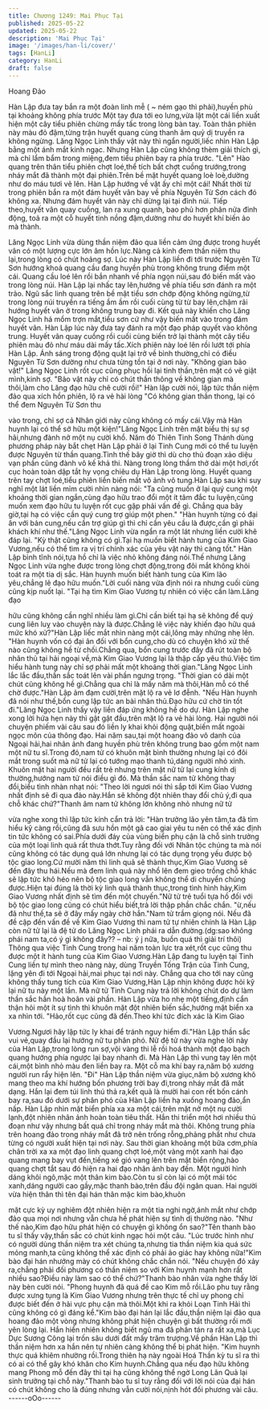 ```yaml
---
title: Chương 1249: Mai Phục Tại
published: 2025-05-22
updated: 2025-05-22
description: 'Mai Phục Tại'
image: '/images/han-li/cover/'
tags: [HanLi]
category: HanLi
draft: false
---
```


Hoang Đảo

Hàn Lập đưa tay bắn ra một đoàn linh mễ ( ~ ném gạo thì
phải),huyền phù tại khoảng không phía trước
Một tay đưa tới eo lưng,vừa lật một cái liền xuất hiện một cây tiểu
phiên chừng mấy tấc trong lòng bàn tay.
Toàn thân phiên này màu đỏ đậm,từng trận huyết quang cùng
thanh âm quỷ dị truyền ra không ngừng.
Lăng Ngọc Linh thấy vật này thì ngẩn người,liếc nhìn Hàn Lập
bằng một ánh mắt kinh ngạc.
Nhưng Hàn Lập cũng không thèm giải thích gì, mà chỉ lẩm bẩm
trong miệng,đem tiểu phiên bay ra phía trước.
"Lên"
Hào quang trên thân tiểu phiên chợt loé,thể tích bất chợt cuồng
trướng,trong nháy mắt đã thành một đại phiên.Trên bề mặt huyết
quang loè loè,dường như do máu tươi vẽ lên.
Hàn Lập hướng về vật ấy chỉ một cái!
Nhất thời từ trong phiên bắn ra một đám huyết vân bay về phía
Nguyên Từ Sơn cách đó không xa.
Nhưng đám huyết vân này chỉ dừng lại tại đỉnh núi.
Tiếp theo,huyết vân quay cuồng, lan ra xung quanh, bao phủ hơn
phân nửa đỉnh động, toả ra một cỗ huyết tinh nồng đậm,dường
như do huyết khí biến ảo mà thành.

Lăng Ngọc Linh vừa dùng thần niệm đảo qua liền cảm ứng được
trong huyết vân có một lượng cực lớn âm hồn lực.Nàng cả kinh
đem thần niệm thu lại,trong lòng có chút hoảng sợ.
Lúc này Hàn Lập liền đi tới trước Nguyên Từ Sơn hướng khoả
quang cầu đang huyền phù trong không trung điểm một cái.
Quang cầu loé lên rồi bắn nhanh về phía ngọn núi,sau đó biến
mất vào trong lòng núi.
Hàn Lập lại nhấc tay lên,hướng về phía tiểu sơn đánh ra một trảo.
Ngũ sắc linh quang trên bề mặt tiểu sơn chớp động không
ngừng,từ trong lòng núi truyền ra tiếng ầm ầm rồi cuối cùng từ từ
bay lên,chậm rãi hướng huyết vân ở trong không trung bay đi.
Kết quả này khiến cho Lăng Ngọc Linh há mồm trợn mắt,tiểu sơn
cứ như vậy biến mất vào trong đám huyết vân.
Hàn Lập lúc này đưa tay đánh ra một đạo pháp quyết vào không
trung.
Huyết vân quay cuồng rồi cuối cùng biến trở lại thành một cây tiểu
phiên màu đỏ như máu dài mấy tấc.Xích phiên này loé lên rồi lướt
tới phía Hàn Lập.
Ánh sáng trong động quật lại trở về bình thường,chỉ có điều
Nguyên Từ Sơn dường như chưa từng tồn tại ở nơi này.
"Không gian bảo vật!"
Lăng Ngọc Linh rốt cục cũng phục hồi lại tinh thần,trên mặt có vẻ
giật mình,kinh sợ.
"Bảo vật này chỉ có chút thần thông về không gian mà thôi,làm
cho Lăng đạo hữu chê cười rồi!" Hàn lập cười nói, lập tức thần
niệm đảo qua xích hồn phiên, lộ ra vẻ hài lòng
"Có không gian thần thong, lại có thể đem Nguyên Từ Sơn thu

vào trong, chỉ sợ cả Nhân giới này cũng không có mấy cái.Vậy mà
Hàn huynh lại có thể sở hữu một kiện!"Lăng Ngọc Linh trên mặt
biểu thị sự sợ hãi,nhưng đành nở một nụ cười khổ.
Năm đó Thiên Tinh Song Thánh dùng phương pháp này bắt chẹt
Hàn Lập phải ở lại Tinh Cung mới có thể tu luyện được Nguyên
từ thần quang.Tình thế bây giờ thì dù cho thủ đoạn xảo diệu vạn
phần cũng đành vô kế khả thi.
Nàng trong lòng thầm thở dài một hơi,rốt cục hoàn toàn dập tắt hy
vọng chiêu dụ Hàn Lập trong lòng.
Huyết quang trên tay chợt loé,tiểu phiên liền biến mất vô ảnh vô
tung.Hàn Lập sau khi suy nghĩ một lát liền mỉm cười nhìn nàng
nói:
"Ta cũng muốn ở lại quý cung một khoảng thời gian ngắn,cùng
đạo hữu trao đổi một ít tâm đắc tu luyện,cũng muốn xem đạo hữu
tu luyện rốt cục gặp phải vấn đề gì.
Chẳng qua bây giờ,tại hạ có việc cần quý cung trợ giúp một
phen."
"Hàn huynh từng có đại ân với bản cung,nếu cần trợ giúp gì thì chỉ
cần yêu cầu là được,cần gì phải khách khí như thế."Lăng Ngọc
Linh vừa ngẩn ra một lát nhưng liền cười khẽ đáp lại.
"Kỳ thật cũng không có gì.Tại hạ muốn biết hành tung của Kim
Giao Vương,nếu có thể tìm ra vị trí chính xác của yêu vật này thì
càng tốt."
Hàn Lập bình tĩnh nói,tựa hồ chỉ là việc nhỏ không đáng nói.Thế
nhưng Lăng Ngọc Linh vừa nghe được trong lòng chợt
động,trong đôi mắt không khỏi toát ra một tia dị sắc.
Hàn huynh muốn biết hành tung của Kim lão yêu,chẳng lẽ đạo
hữu muốn."Lời cuối nàng vừa định nói ra nhưng cuối cùng cũng
kịp nuốt lại.
"Tại hạ tìm Kim Giao Vương tự nhiên có việc cần làm.Lăng đạo

hữu cũng không cần nghĩ nhiều làm gì.Chỉ cần biết tại hạ sẽ
không để quý cung liên luỵ vào chuyện này là được.Chẳng lẽ việc
này khiến đạo hữu quá mức khó xử?"Hàn Lập liếc mắt nhìn nàng
một cái,lông mày nhứng nhẹ lên.
"Hàn huynh vốn có đại ân đối với bổn cung,cho dù có chuyện khó
xử thế nào cũng không hề từ chối.Chẳng qua, bổn cung trước
đây đã rút toàn bộ nhân thủ tại hải ngoại về,mà Kim Giao Vương
lại là thập cấp yêu thú.Việc tìm hiểu hành tung này chỉ sợ phải
mất một khoảng thời gian."Lăng Ngọc Linh lắc lắc đầu,thần sắc
toát lên vài phần ngưng trọng.
"Thời gian có dài một chút cũng không hề gì.Chẳng qua chỉ là
mấy năm mà thôi,Hàn mỗ có thể chờ được."Hàn Lập ảm đạm
cười,trên mặt lộ ra vẻ lơ đễnh.
"Nếu Hàn huynh đã nói như thế,bổn cung lập tức an bài nhân
thủ.Đạo hữu cứ chờ tin tốt đi."Lăng Ngọc Linh thấy vậy liền đáp
ứng không hề do dự.
Hàn Lập nghe xong lời hứa hẹn này thì gật gật đầu,trên mặt lộ ra
vẻ hài lòng.
Hai người nói chuyện phiếm vài câu sau đó liền ly khai khỏi động
quật,biến mất ngoài ngọc môn của thông đạo.
Hai năm sau,tại một hoang đảo vô danh của Ngoại hải,hai nhân
ảnh đang huyền phù trên không trung bao gồm một nam một nữ
tu sĩ.Trong đó,nam tử có khuôn mặt bình thường nhưng lại có đôi
mắt trong suốt mà nữ tử lại có tướng mạo thanh tú,dáng người
nhỏ xinh.
Khuôn mặt hai người đều rất trẻ nhưng trên mặt nữ tử lại cung
kính dị thường,hướng nam tử nói điều gì đó.
Mà thần sắc nam tử không thay đổi,biểu tình nhàn nhạt nói:
"Theo lời ngươi nói thì sắp tới Kim Giao Vương nhất định sẽ đi
qua đảo này.Hắn sẽ không đột nhiên thay đổi chủ ý,đi qua chỗ
khác chứ?"Thanh âm nam tử không lớn không nhỏ nhưng nữ tử

vừa nghe xong thì lập tức kính cẩn trả lời:
"Hàn trưởng lão yên tâm,ta đã tìm hiểu kỹ càng rồi,cũng đã sưu
hồn một gã cao giai yêu tu nên có thể xác định tin tức không có
sai.Phía dưới đáy của vùng biển phụ cận là chỗ sinh trưởng của
một loại linh quả rất thưa thớt.Tuy rằng đối với Nhân tộc chúng ta
mà nói cũng không có tác dụng quá lớn nhưng lại có tác dụng
trọng yếu được bộ tộc giao long.Cứ mười năm thì linh quả sẽ
thành thục,Kim Giao Vương sẽ đến đây thu hái.Nếu mà đem linh
quả này nhổ lên đem gieo trồng chỗ khác sẽ lập tức khô héo nên
bộ tộc giao long vẫn không thể di chuyển chúng được.Hiện tại
đúng là thời kỳ linh quả thành thục,trong tình hình hày,Kim Giao
Vương nhất định sẽ tìm đến một chuyến."Nữ tử trẻ tuổi tựa hồ đối
với bộ tộc giao long cũng có chút hiểu biết,trả lời thập phần chắc
chắn.
"ừ,nếu đã như thế,ta sẽ ở đây mấy ngày chờ hắn."Nam tử trầm
giọng nói.
Nếu đã đề cập đến vấn đề về Kim Giao Vương thì nam tử tự
nhiên chính là Hàn Lập còn nữ tử lại là đệ tử do Lăng Ngọc Linh
phái ra dẫn đường.(dg:sao không phái nam ta,có ý gì không
đây?? – nb: ý j nữa, buồn quá thì giải trí thôi)
Thông qua việc Tinh Cung trong hai năm toàn lực tra xét,rốt cục
cũng thu được một ít hành tung của Kim Giao Vương.Hàn Lập
đang tu luyện tại Tinh Cung liền tự mình theo nàng này, dùng
Truyền Tống Trận của Tinh Cung, lặng yên đi tới Ngoại hải,mai
phục tại nơi này.
Chẳng qua cho tới nay cũng không thấy tung tích của Kim Giao
Vương,Hàn Lập nhịn không được hỏi kỹ lại nữ tu này một lần.
Mà nữ tử Tinh Cung này trả lời không chút do dự làm thần sắc
hắn hoà hoãn vài phần.
Hàn Lập vừa ho nhẹ một tiếng,định cẩn thận hỏi một ít sự tình thì
khuôn mặt đột nhiên biến sắc,hướng mặt biển xa xa nhìn tới.
"Hảo,rốt cục cũng đã đến.Theo khí tức đích xác là Kim Giao

Vương.Ngươi hãy lập tức ly khai để tránh nguy hiểm đi."Hàn Lập
thần sắc vui vẻ,quay đầu lại hướng nữ tu phân phó.
Nữ đệ tử này vừa nghe lời này của Hàn Lập,trong lòng run sợ,vội
vàng thi lễ rồi hoá thành một đạo bạch quang hướng phía ngược
lại bay nhanh đi.
Mà Hàn Lập thì vung tay lên một cái,một bình nhỏ màu đen liền
bay ra.
Một cỗ ma khí bay ra,năm bộ xương người run rẩy hiện lên.
"Đi"
Hàn Lập thần niệm vừa giục,năm bộ xương khô mang theo ma
khí hướng bốn phương trời bay đi,trong nháy mắt đã mất dạng.
Hắn lại đem túi linh thú thả ra,kết quả là mười hai con rết bốn
cánh bay ra,sau đó dưới sự phân phó của Hàn Lập liền hạ xuống
hoang đảo,ẩn nấp.
Hàn Lập nhìn mặt biển phía xa xa một cái,trên mặt nở một nụ
cười lạnh,đột nhiên nhân ảnh hoàn toàn tiêu thất.
Hắn thi triển một hơi nhiều thủ đoạn như vậy nhưng bất quá chỉ
trong nháy mắt mà thôi.
Không trung phía trên hoang đảo trong nháy mắt đã trở nên trống
rỗng,phảng phất như chưa từng có người xuất hiện tại nơi này.
Sau thời gian khoảng một bữa cơm,phía chân trời xa xa một đạo
linh quang chợt loé,một vàng một xanh hai đạo quang mang bay
vụt đến,tiếng xé gió vang lên trên mặt biển rộng,hào quang chợt
tắt sau đó hiện ra hai đạo nhân ảnh bay đến.
Một người hình dáng khôi ngô,mặc một thân kim bào.Còn tu sĩ
còn lại có một mái tóc xanh,dáng người cao gầy,mặc thanh
bào,trên đầu đội ngân quan.
Hai người vừa hiện thân thì tên đại hán thân mặc kim bào,khuôn

mặt cực kỳ uy nghiêm đột nhiên hiện ra một tia nghi ngờ,ánh mắt
như chớp đảo qua mọi nơi nhưng vẫn chưa hề phát hiện sự tình
dị thường nào.
"Như thế nào,Kim đạo hữu phát hiện có chuyện gì không ổn
sao?"Tên thanh bào tu sĩ thấy vậy,thần sắc có chút kinh ngạc hỏi
một câu.
"Lúc trước hình như có người dùng thần niệm tra xét chúng
ta,nhưng tia thần niệm kia quá sức mỏng manh,ta cũng không thể
xác định có phải ảo giác hay không nữa!"Kim bào đại hán nhướng
mày có chút không chắc chắn nói.
"Nếu chuyện đó xảy ra,chẳng phải đối phương có thần niệm so
với Kim huynh mạnh hơn rất nhiều sao?Điều này làm sao có thể
chứ?"Thanh bào nhân vừa nghe thấy lời này bèn cười nói.
"Phong huynh đã quá đề cao Kim mỗ rồi.Lão phu tuy rằng được
xưng tụng là Kim Giao Vương nhưng trên thực tế chỉ uy phong
chỉ được biết đến ở hải vực phụ cận mà thôi.Một khi ra khỏi Loạn
Tinh Hải thì cũng không có gì đáng kể."Kim bào đại hán lại lắc
đầu,thần niệm lại đảo qua hoang đảo một vòng nhưng không phát
hiện chuyện gì bất thường rồi mới yên lòng lại.
Hắn hiển nhiên không biết ngũ ma đã phân tán ra rất xa,mà Lục
Dực Sương Công lại trốn sâu dưới đất mấy trăm trượng.Về phần
Hàn Lập thì thần niệm hơn xa hắn nên tự nhiên càng không thể bị
phát hiện.
"Kim huynh thực quá khiêm nhường rồi.Trong thiên hạ này ngoài
Hoá Thần kỳ tu sĩ ra thì có ai có thể gây khó khăn cho Kim
huynh.Chẳng qua nếu đạo hữu không mang Phong mỗ đến đây
thì tại hạ cũng không thể ngờ Long Lân Quả lại sinh trưởng tại
chỗ này."Thanh bào tu sĩ tuy rằng đối với lời nói của đại hán có
chút không cho là đúng nhưng vẫn cười nói,nịnh hót đối phương
vài câu.
------oOo------
